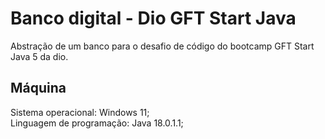 # Banco digital - Dio GFT Start Java

Abstração de um banco para o desafio de código do bootcamp GFT Start Java 5 da dio.

## Máquina

Sistema operacional: Windows 11;​     
Linguagem de programação: Java 18.0.1.1;
